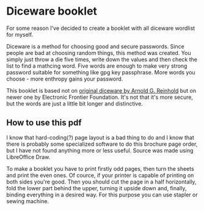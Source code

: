 # Diceware booklet

For some reason I've decided to create a booklet with all diceware wordlist for
myself.

Diceware is a method for choosing good and secure passwords.
Since people are bad at choosing random things, this method was created.
You simply just throw a die five times, write down the values and then check the
list to find a mathcing word.
Five words are enough to make very strong password suitable for something like
gpg key passphrase.
More words you choose - more enthropy gains your password.

This booklet is based not on
[original diceware by Arnold G. Reinhold](https://theworld.com/~reinhold/diceware.html)
but on newer one by Electronic Frontier Foundation.
It's not that it's more secure, but the words are just a little bit longer and
distinctive.

## How to use this pdf

I know that hard-coding(?) page layout is a bad thing to do and I know that there
is probably some specialized software to do this brochure page order, but I have
not found anything more or less useful. Source was made using LibreOffice Draw.

To make a booklet you have to print firstly odd pages, then turn the sheets and
print the even ones. Of cource, if your printer is capable of printing on both
sides you're good.
Then you should cut the page in a half horizontally, fold the lower part behind
the upper, turning it upside down and, finally, binding everything in a desired
way. For this purpose you can use stapler or sewing machine.
